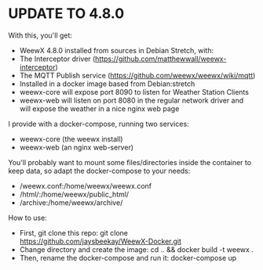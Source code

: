 # UPDATE TO 4.8.0

With this, you'll get:
- WeewX 4.8.0 installed from sources in Debian Stretch, with:
- The Interceptor driver (https://github.com/matthewwall/weewx-interceptor)
- The MQTT Publish service (https://github.com/weewx/weewx/wiki/mqtt)
- Installed in a docker image based from Debian:stretch
- weewx-core will expose port 8090 to listen for Weather Station Clients
- weewx-web will listen on port 8080 in the regular network driver and will expose the weather in a nice nginx web page

I provide with a docker-compose, running two services:
- weewx-core (the weewx install)
- weewx-web (an nginx web-server)

You'll probably want to mount some files/directories inside the container to keep data, so adapt the docker-compose to your needs:
- <some directory>/weewx.conf:/home/weewx/weewx.conf
- <some directory>/html/:/home/weewx/public_html/
- <some directory>/archive:/home/weewx/archive/

How to use:
- First, git clone this repo:
git clone https://github.com/jaysbeekay/WeewX-Docker.git
- Change directory and create the image:
cd .. && docker build -t weewx .
- Then, rename the docker-compose and run it:
docker-compose up
